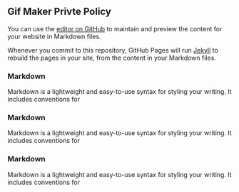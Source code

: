 ## Gif Maker Privte Policy

You can use the [editor on GitHub](https://github.com/StephenNeverMore/Gif_Maker_Private_Policy/edit/master/index.md) to maintain and preview the content for your website in Markdown files.

Whenever you commit to this repository, GitHub Pages will run [Jekyll](https://jekyllrb.com/) to rebuild the pages in your site, from the content in your Markdown files.

### Markdown

Markdown is a lightweight and easy-to-use syntax for styling your writing. It includes conventions for

### Markdown

Markdown is a lightweight and easy-to-use syntax for styling your writing. It includes conventions for

### Markdown

Markdown is a lightweight and easy-to-use syntax for styling your writing. It includes conventions for
